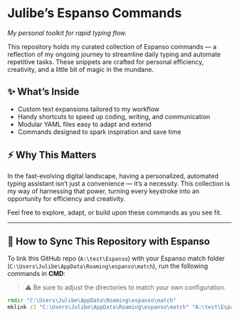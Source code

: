 # Julibe’s Espanso Commands
_My personal toolkit for rapid typing flow._

This repository holds my curated collection of Espanso commands — a reflection of my ongoing journey to streamline daily typing and automate repetitive tasks. These snippets are crafted for personal efficiency, creativity, and a little bit of magic in the mundane.

## ✨ What’s Inside

- Custom text expansions tailored to my workflow
- Handy shortcuts to speed up coding, writing, and communication
- Modular YAML files easy to adapt and extend
- Commands designed to spark inspiration and save time

## ⚡ Why This Matters

In the fast-evolving digital landscape, having a personalized, automated typing assistant isn’t just a convenience — it’s a necessity. This collection is my way of harnessing that power, turning every keystroke into an opportunity for efficiency and creativity.

Feel free to explore, adapt, or build upon these commands as you see fit.

---

## 🔁 How to Sync This Repository with Espanso


To link this GitHub repo (`A:\test\Espanso`) with your Espanso match folder (`C:\Users\Julibe\AppData\Roaming\espanso\match`), run the following commands in **CMD**:

> ⚠️ Be sure to adjust the directories to match your own configuration.

```cmd
rmdir "C:\Users\Julibe\AppData\Roaming\espanso\match"
mklink /J "C:\Users\Julibe\AppData\Roaming\espanso\match" "A:\test\Espanso"
```
